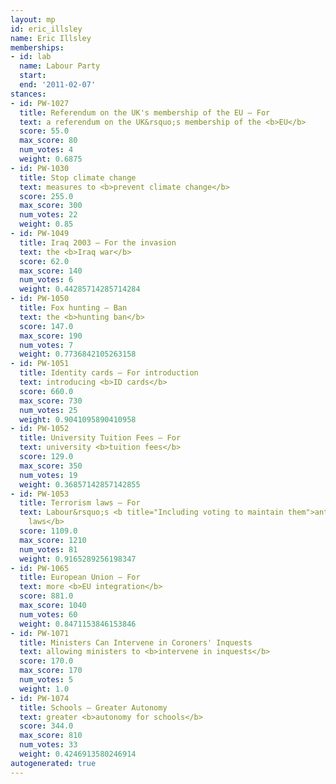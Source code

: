 ```yaml
---
layout: mp
id: eric_illsley
name: Eric Illsley
memberships:
- id: lab
  name: Labour Party
  start: 
  end: '2011-02-07'
stances:
- id: PW-1027
  title: Referendum on the UK's membership of the EU — For
  text: a referendum on the UK&rsquo;s membership of the <b>EU</b>
  score: 55.0
  max_score: 80
  num_votes: 4
  weight: 0.6875
- id: PW-1030
  title: Stop climate change
  text: measures to <b>prevent climate change</b>
  score: 255.0
  max_score: 300
  num_votes: 22
  weight: 0.85
- id: PW-1049
  title: Iraq 2003 — For the invasion
  text: the <b>Iraq war</b>
  score: 62.0
  max_score: 140
  num_votes: 6
  weight: 0.44285714285714284
- id: PW-1050
  title: Fox hunting — Ban
  text: the <b>hunting ban</b>
  score: 147.0
  max_score: 190
  num_votes: 7
  weight: 0.7736842105263158
- id: PW-1051
  title: Identity cards — For introduction
  text: introducing <b>ID cards</b>
  score: 660.0
  max_score: 730
  num_votes: 25
  weight: 0.9041095890410958
- id: PW-1052
  title: University Tuition Fees — For
  text: university <b>tuition fees</b>
  score: 129.0
  max_score: 350
  num_votes: 19
  weight: 0.36857142857142855
- id: PW-1053
  title: Terrorism laws — For
  text: Labour&rsquo;s <b title="Including voting to maintain them">anti-terrorism
    laws</b>
  score: 1109.0
  max_score: 1210
  num_votes: 81
  weight: 0.9165289256198347
- id: PW-1065
  title: European Union — For
  text: more <b>EU integration</b>
  score: 881.0
  max_score: 1040
  num_votes: 60
  weight: 0.8471153846153846
- id: PW-1071
  title: Ministers Can Intervene in Coroners' Inquests
  text: allowing ministers to <b>intervene in inquests</b>
  score: 170.0
  max_score: 170
  num_votes: 5
  weight: 1.0
- id: PW-1074
  title: Schools — Greater Autonomy
  text: greater <b>autonomy for schools</b>
  score: 344.0
  max_score: 810
  num_votes: 33
  weight: 0.4246913580246914
autogenerated: true
---
```

